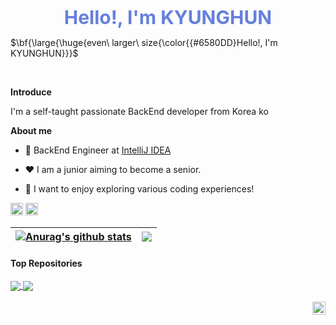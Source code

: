 <p align="center">
  <span style="font-size: 30px; font-weight: bold; color: #6580DD;">Hello!, I'm KYUNGHUN</span>
  <p>$\bf{\large{\huge{even\ larger\ size{\color{{#6580DD}Hello!, I'm KYUNGHUN}}}$</p>
</p>

<br />

**Introduce**

I'm a self-taught passionate BackEnd developer from Korea ko

**About me**

- 💼 BackEnd Engineer at [IntelliJ IDEA](https://www.jetbrains.com/ko-kr/idea/)

- ❤️ I am a junior aiming to become a senior.

- 💬 I want to enjoy exploring various coding experiences!

<code><img height="20" alt="IntelliJ" src="https://encrypted-tbn0.gstatic.com/images?q=tbn:ANd9GcQZHQE89O5n7JuJZLQE3MCBysxZx3Y-JMiSGQ&s"></code>
<code><img height="20" alt="Spring" src="https://blog.kakaocdn.net/dn/cRvXB1/btq7iPRHO4J/MSMErhtKMFmFMzdn1Ue9z1/img.png"></code>
 


| <a href="https://github.com/anuraghazra/github-readme-stats"><img align="center" src="https://github-readme-stats.vercel.app/api?username=kyung412820&show_icons=true&include_all_commits=true&theme=buefy&hide_border=true" alt="Anurag's github stats" /></a> | <a href="https://github.com/anuraghazra/github-readme-stats"><img align="center" src="https://github-readme-stats.vercel.app/api/top-langs/?username=kyung412820&layout=compact&theme=buefy&hide_border=true" /></a> |
| ------------- | ------------- |

#### Top Repositories


<a href="https://github.com/kyung412820/HASUNG-STOCK-master">
  <img align="center" src="https://github-readme-stats.vercel.app/api/pin/?username=kyung412820&repo=HASUNG-STOCK-master&theme=buefy" />
</a>
<a href="https://github.com/kyung412820/Age-of-War">
  <img align="center" src="https://github-readme-stats.vercel.app/api/pin/?username=kyung412820&repo=Age-of-War&theme=buefy" />
</a>

<br />
<br />

<a href="https://kyunghun0515.tistory.com/">
  <img align="right" alt="Anurag Hazra | Twitter" width="21px" src="https://t1.daumcdn.net/tistory_admin/top_v2/tistory-apple-touch-favicon.png" />
</a>

